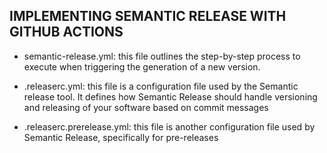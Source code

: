 ## IMPLEMENTING SEMANTIC RELEASE WITH GITHUB ACTIONS

- semantic-release.yml: this file outlines the step-by-step process to execute when triggering
the generation of a new version.

- .releaserc.yml: this file is a configuration file used by the Semantic release tool.
It defines how Semantic Release should handle versioning and releasing of your software based on commit messages

- .releaserc.prerelease.yml: this file is another configuration file used by Semantic Release, specifically
for pre-releases